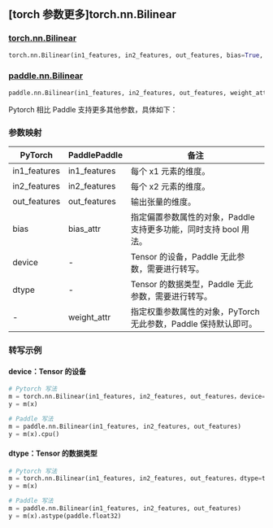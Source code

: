 ## [torch 参数更多]torch.nn.Bilinear

### [torch.nn.Bilinear](https://pytorch.org/docs/stable/generated/torch.nn.Bilinear.html#torch.nn.Bilinear)

```python
torch.nn.Bilinear(in1_features, in2_features, out_features, bias=True, device=None, dtype=None)
```

### [paddle.nn.Bilinear](https://www.paddlepaddle.org.cn/documentation/docs/zh/api/paddle/nn/Bilinear_cn.html)

```python
paddle.nn.Bilinear(in1_features, in2_features, out_features, weight_attr=None, bias_attr=None, name=None)
```

Pytorch 相比 Paddle 支持更多其他参数，具体如下：

### 参数映射

| PyTorch      | PaddlePaddle | 备注                                                            |
| ------------ | ------------ | --------------------------------------------------------------- |
| in1_features | in1_features | 每个 x1 元素的维度。                                            |
| in2_features | in2_features | 每个 x2 元素的维度。                                            |
| out_features | out_features | 输出张量的维度。                                                |
| bias         | bias_attr    | 指定偏置参数属性的对象，Paddle 支持更多功能，同时支持 bool 用法。   |
| device       | -            | Tensor 的设备，Paddle 无此参数，需要进行转写。                  |
| dtype        | -            | Tensor 的数据类型，Paddle 无此参数，需要进行转写。              |
| -            | weight_attr  | 指定权重参数属性的对象，PyTorch 无此参数，Paddle 保持默认即可。 |

### 转写示例

#### device：Tensor 的设备

```python
# Pytorch 写法
m = torch.nn.Bilinear(in1_features, in2_features, out_features，device=torch.device('cpu'))
y = m(x)

# Paddle 写法
m = paddle.nn.Bilinear(in1_features, in2_features, out_features)
y = m(x).cpu()
```

#### dtype：Tensor 的数据类型

```python
# Pytorch 写法
m = torch.nn.Bilinear(in1_features, in2_features, out_features，dtype=torch.float32)
y = m(x)

# Paddle 写法
m = paddle.nn.Bilinear(in1_features, in2_features, out_features)
y = m(x).astype(paddle.float32)
```
